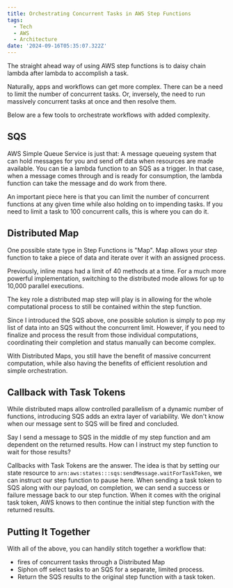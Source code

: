 ```yaml
---
title: Orchestrating Concurrent Tasks in AWS Step Functions
tags:
  - Tech
  - AWS
  - Architecture
date: '2024-09-16T05:35:07.322Z'
---
```


The straight ahead way of using AWS step functions is to daisy chain lambda after lambda to accomplish a task. 

Naturally, apps and workflows can get more complex. There can be a need to limit the number of concurrent tasks. Or, inversely, the need to run massively concurrent tasks at once and then resolve them.

Below are a few tools to orchestrate workflows with added complexity.


## SQS

AWS Simple Queue Service is just that: A message queueing system that can hold messages for you and send off data when resources are made available. You can tie a lambda function to an SQS as a trigger. In that case, when a message comes through and is ready for consumption, the lambda function can take the message and do work from there.

An important piece here is that you can limit the number of concurrent functions at any given time while also holding on to impending tasks. If you need to limit a task to 100 concurrent calls, this is where you can do it.

## Distributed Map

One possible state type in Step Functions is "Map". Map allows your step function to take a piece of data and iterate over it with an assigned process. 

Previously, inline maps had a limit of 40 methods at a time. For a much more powerful implementation, switching to the distributed mode allows for up to 10,000 parallel executions. 

The key role a distributed map step will play is in allowing for the whole computational process to still be contained within the step function. 

Since I introduced the SQS above, one possible solution is simply to pop my list of data into an SQS without the concurrent limit. However, if you need to finalize and process the result from those individual computations, coordinating their completion and status manually can become complex.

With Distributed Maps, you still have the benefit of massive concurrent computation, while also having the benefits of efficient resolution and simple orchestration.

## Callback with Task Tokens

While distributed maps allow controlled parallelism of a dynamic number of functions, introducing SQS adds an extra layer of variability. We don't know when our message sent to SQS will be fired and concluded.

Say I send a message to SQS in the middle of my step function and am dependent on the returned results. How can I instruct my step function to wait for those results?

Callbacks with Task Tokens are the answer. The idea is that by setting our state resource to `arn:aws:states:::sqs:sendMessage.waitForTaskToken`, we can instruct our step function to pause here. When sending a task token to SQS along with our payload, on completion, we can send a success or failure message back to our step function. When it comes with the original task token, AWS knows to then continue the initial step function with the returned results.

## Putting It Together

With all of the above, you can handily stitch together a workflow that:

- fires of concurrent tasks through a Distributed Map
- Siphon off select tasks to an SQS for a separate, limited process.
- Return the SQS results to the original step function with a task token.

